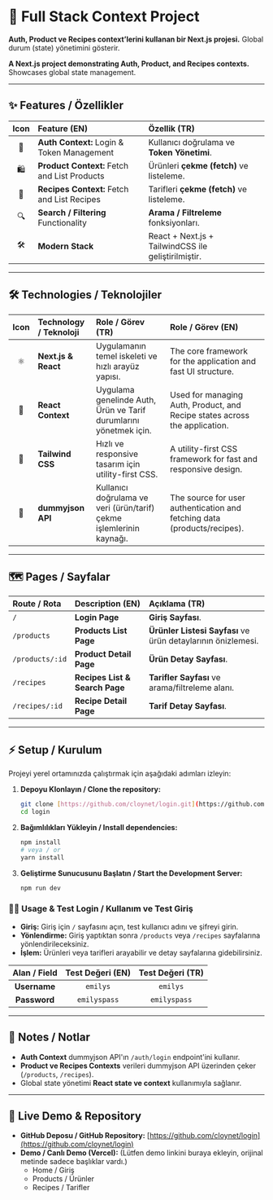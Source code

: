 # 🚀 Full Stack Context Project

**Auth, Product ve Recipes context’lerini kullanan bir Next.js projesi.** Global durum (state) yönetimini gösterir.

**A Next.js project demonstrating Auth, Product, and Recipes contexts.** Showcases global state management.

---

## ✨ Features / Özellikler

| Icon | Feature (EN) | Özellik (TR) |
| :---: | :--- | :--- |
| 🔑 | **Auth Context:** Login & Token Management | Kullanıcı doğrulama ve **Token Yönetimi**. |
| 🛍️ | **Product Context:** Fetch and List Products | Ürünleri **çekme (fetch)** ve listeleme. |
| 🍳 | **Recipes Context:** Fetch and List Recipes | Tarifleri **çekme (fetch)** ve listeleme. |
| 🔍 | **Search / Filtering** Functionality | **Arama / Filtreleme** fonksiyonları. |
| 🛠️ | **Modern Stack** | React + Next.js + TailwindCSS ile geliştirilmiştir. |

---

## 🛠️ Technologies / Teknolojiler

| Icon | Technology / Teknoloji | Role / Görev (TR) | Role / Görev (EN) |
| :---: | :--- | :--- | :--- |
| ⚛️ | **Next.js & React** | Uygulamanın temel iskeleti ve hızlı arayüz yapısı. | The core framework for the application and fast UI structure. |
| 🧩 | **React Context** | Uygulama genelinde Auth, Ürün ve Tarif durumlarını yönetmek için. | Used for managing Auth, Product, and Recipe states across the application. |
| 💨 | **Tailwind CSS** | Hızlı ve responsive tasarım için utility-first CSS. | A utility-first CSS framework for fast and responsive design. |
| 🔗 | **dummyjson API** | Kullanıcı doğrulama ve veri (ürün/tarif) çekme işlemlerinin kaynağı. | The source for user authentication and fetching data (products/recipes). |

---

## 🗺️ Pages / Sayfalar

| Route / Rota | Description (EN) | Açıklama (TR) |
| :--- | :--- | :--- |
| `/` | **Login Page** | **Giriş Sayfası**. |
| `/products` | **Products List Page** | **Ürünler Listesi Sayfası** ve ürün detaylarının önizlemesi. |
| `/products/:id` | **Product Detail Page** | **Ürün Detay Sayfası**. |
| `/recipes` | **Recipes List & Search Page** | **Tarifler Sayfası** ve arama/filtreleme alanı. |
| `/recipes/:id` | **Recipe Detail Page** | **Tarif Detay Sayfası**. |

---

## ⚡ Setup / Kurulum

Projeyi yerel ortamınızda çalıştırmak için aşağıdaki adımları izleyin:

1.  **Depoyu Klonlayın / Clone the repository:**
    ```bash
    git clone [https://github.com/cloynet/login.git](https://github.com/cloynet/login.git)
    cd login
    ```

2.  **Bağımlılıkları Yükleyin / Install dependencies:**
    ```bash
    npm install
    # veya / or
    yarn install
    ```

3.  **Geliştirme Sunucusunu Başlatın / Start the Development Server:**
    ```bash
    npm run dev
    ```

### 🧑‍💻 Usage & Test Login / Kullanım ve Test Giriş

* **Giriş:** Giriş için `/` sayfasını açın, test kullanıcı adını ve şifreyi girin.
* **Yönlendirme:** Giriş yaptıktan sonra `/products` veya `/recipes` sayfalarına yönlendirileceksiniz.
* **İşlem:** Ürünleri veya tarifleri arayabilir ve detay sayfalarına gidebilirsiniz.

| Alan / Field | Test Değeri (EN) | Test Değeri (TR) |
| :---: | :---: | :---: |
| **Username** | `emilys` | `emilys` |
| **Password** | `emilyspass` | `emilyspass` |

---

## 📌 Notes / Notlar

* **Auth Context** dummyjson API'ın `/auth/login` endpoint'ini kullanır.
* **Product ve Recipes Contexts** verileri dummyjson API üzerinden çeker (`/products`, `/recipes`).
* Global state yönetimi **React state ve context** kullanımıyla sağlanır.

---

## 🔗 Live Demo & Repository

* **GitHub Deposu / GitHub Repository:** [https://github.com/cloynet/login](https://github.com/cloynet/login)
* **Demo / Canlı Demo (Vercel):** (Lütfen demo linkini buraya ekleyin, orijinal metinde sadece başlıklar vardı.)
    * Home / Giriş
    * Products / Ürünler
    * Recipes / Tarifler
